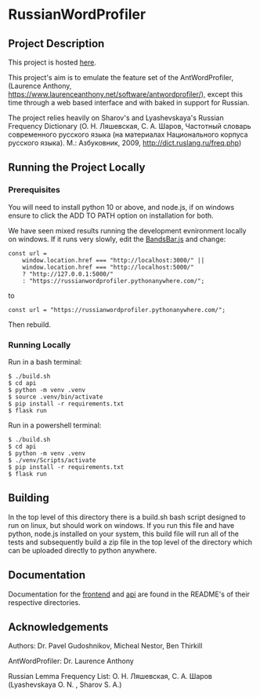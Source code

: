 # RussianWordProfiler

## Project Description

This project is hosted [here](https://russianwordprofiler.pythonanywhere.com/).

This project's aim is to emulate the feature set of the AntWordProfiler, (Laurence Anthony, https://www.laurenceanthony.net/software/antwordprofiler/), except this time through a web based interface and with baked in support for Russian.

The project relies heavily on Sharov's and Lyashevskaya's Russian Frequency Dictionary (О. Н. Ляшевская, С. А. Шаров, Частотный словарь современного русского языка (на материалах Национального корпуса русского языка). М.: Азбуковник, 2009, http://dict.ruslang.ru/freq.php)

## Running the Project Locally
### Prerequisites 

You will need to install python 10 or above, and node.js, if on windows ensure to click the ADD TO PATH option on installation for both. 

We have seen mixed results running the development evnironment locally on windows. If it runs very slowly, edit the [BandsBar.js](frontend/src/components/main/BandsBar.js) and change:

```
const url =
    window.location.href === "http://localhost:3000/" ||
    window.location.href === "http://localhost:5000/"
    ? "http://127.0.0.1:5000/"
    : "https://russianwordprofiler.pythonanywhere.com/";
```

to 

```
const url = "https://russianwordprofiler.pythonanywhere.com/";
```

Then rebuild.

### Running Locally

Run in a bash terminal:
```
$ ./build.sh
$ cd api
$ python -m venv .venv
$ source .venv/bin/activate
$ pip install -r requirements.txt
$ flask run
```

Run in a powershell terminal:
```
$ ./build.sh
$ cd api
$ python -m venv .venv
$ ./venv/Scripts/activate
$ pip install -r requirements.txt
$ flask run
```

## Building

In the top level of this directory there is a build.sh bash script designed to run on linux, but should work on windows. If you run this file and have python, node.js installed on your system, this build file will run all of the tests and subsequently build a zip file in the top level of the directory which can be uploaded directly to python anywhere. 

## Documentation

Documentation for the [frontend](frontend/) and [api](api/) are found in the README's of their respective directories. 

## Acknowledgements

Authors: Dr. Pavel Gudoshnikov, Micheal Nestor, Ben Thirkill

AntWordProfiler: Dr. Laurence Anthony

Russian Lemma Frequency List: О. Н. Ляшевская, С. А. Шаров (Lyashevskaya O. N. , Sharov S. A.)
